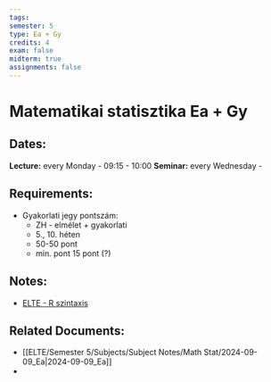 ```yaml
---
tags: 
semester: 5
type: Ea + Gy
credits: 4
exam: false
midterm: true
assignments: false
---
```

# Matematikai statisztika Ea + Gy 
## Dates:
**Lecture:** every Monday - 09:15 - 10:00
**Seminar:** every Wednesday - 
## Requirements:
- Gyakorlati jegy pontszám:
	- ZH - elmélet + gyakorlati
	- 5., 10. héten
	- 50-50 pont
	- min. pont 15 pont (?)
## Notes:
- [ELTE - R szintaxis](http://zempleni.elte.hu/Stat_R_Prohle_Zempleni)
## Related Documents:
- [[ELTE/Semester 5/Subjects/Subject Notes/Math Stat/2024-09-09_Ea|2024-09-09_Ea]]
- 